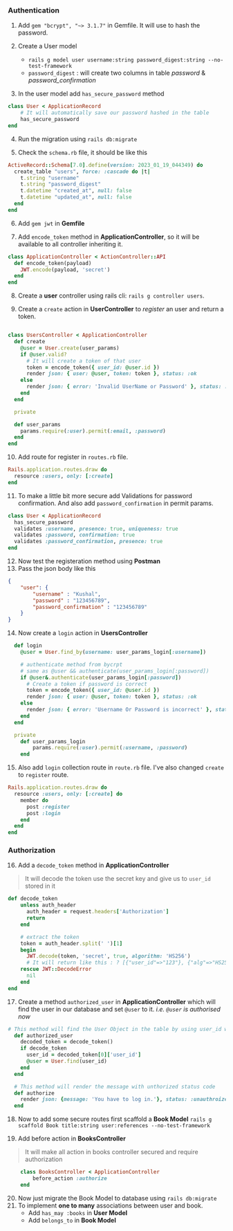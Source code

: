 ### Authentication

1. Add `gem "bcrypt", "~> 3.1.7"` in Gemfile. It will use to hash the password.

2. Create a User model
	- `rails g model user username:string password_digest:string --no-test-framework`
	- `password_digest` : will create two columns in table *password* & *password_confirmation*

3. In the user model add `has_secure_password` method
```rb
class User < ApplicationRecord
	# It will automatically save our password hashed in the table
	has_secure_password
end
```

4. Run the migration using `rails db:migrate`

5. Check the `schema.rb` file, it should be like this
```rb
ActiveRecord::Schema[7.0].define(version: 2023_01_19_044349) do
  create_table "users", force: :cascade do |t|
    t.string "username"
    t.string "password_digest"
    t.datetime "created_at", null: false
    t.datetime "updated_at", null: false
  end
end
```

6. Add `gem jwt` in **Gemfile**

7. Add `encode_token` method in **ApplicationController**, so it will be available to all controller inheriting it.
```rb
class ApplicationController < ActionController::API
  def encode_token(payload)
    JWT.encode(payload, 'secret')
  end
end
```

8. Create a **user** controller using rails cli: `rails g controller users`.

9. Create a `create` action in **UserController** to *register* an user and return a token.
```rb

class UsersController < ApplicationController
  def create
    @user = User.create(user_params)
    if @user.valid?
	  # It will create a token of that user	
      token = encode_token({ user_id: @user.id })
      render json: { user: @user, token: token }, status: :ok
    else
      render json: { error: 'Invalid UserName or Password' }, status: :unprocessable_entity
    end
  end

  private

  def user_params
    params.require(:user).permit(:email, :password)
  end
end
```

10. Add route for register in `routes.rb` file.
```rb
Rails.application.routes.draw do
  resource :users, only: [:create]
end
```

11. To make a little bit more secure add Validations for password confirmation. And also add `password_confirmation` in permit params.
```rb
class User < ApplicationRecord
  has_secure_password
  validates :username, presence: true, uniqueness: true
  validates :password, confirmation: true
  validates :password_confirmation, presence: true
end
```

12. Now test the registeration method using **Postman**
13. Pass the json body like this
```json
{
    "user": {
        "username" : "Kushal",
        "password" : "123456789",
        "password_confirmation" : "123456789"
    }
}
```

14. Now create a `login` action in **UsersController**
```rb
  def login
    @user = User.find_by(username: user_params_login[:username])

    # authenticate method from bycrpt
    # same as @user && authenticate(user_params_login[:password])
    if @user&.authenticate(user_params_login[:password])
      # Create a token if password is correct
      token = encode_token({ user_id: @user.id })
      render json: { user: @user, token: token }, status: :ok
    else
      render json: { error: 'Username Or Password is incorrect' }, status: :unprocessable_entity
    end
  end

  private
    def user_params_login
	    params.require(:user).permit(:username, :password)
	end
```

15. Also add `login` collection route in `route.rb` file. I've also changed `create` to `register` route.
```rb
Rails.application.routes.draw do
  resource :users, only: [:create] do
    member do
      post :register
      post :login
    end
  end
end
```

### Authorization

16. Add a `decode_token` method in **ApplicationController**
> It will decode the token use the secret key and give us to `user_id` stored in it
```rb
def decode_token
    unless auth_header
      auth_header = request.headers['Authorization']
      return
    end

    # extract the token
    token = auth_header.split(' ')[1]
    begin
      JWT.decode(token, 'secret', true, algorithm: 'HS256')
      # It will return like this : ? [{"user_id"=>"123"}, {"alg"=>"HS256"}]
    rescue JWT::DecodeError
      nil
    end
end
```

17. Create a method `authorized_user` in **ApplicationController** which will find the user in our database and set `@user` to it. *i.e. `@user` is authorised now*
```rb
# This method will find the User Object in the table by using user_id which was in token
  def authorized_user
    decoded_token = decode_token()
    if decode_token
      user_id = decoded_token[0]['user_id']
      @user = User.find(user_id)
    end
  end

  # This method will render the message with unthorized status code
  def authorize
    render json: {message: 'You have to log in.'}, status: :unauthroized unless authorized_user
  end
```

18. Now to add some secure routes first scaffold a **Book Model**
	`rails g scaffold Book title:string user:references --no-test-framework`

19. Add before action in **BooksController** 
> It will make all action in books controller secured and require authorization

```rb
	class BooksController < ApplicationController
		before_action :authorize
	end
```

20. Now just migrate the Book Model to database using `rails db:migrate`
21. To implement **one to many** associations between user and book.
	- Add `has_may :books` in **User Model**
	- Add `belongs_to` in **Book Model**
	